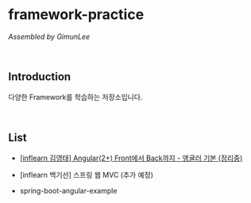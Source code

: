 # framework-practice

*Assembled by GimunLee*

<br/>

## Introduction
다양한 Framework를 학습하는 저장소입니다. 

<br/>

## List
- [[inflearn 김영태] Angular(2+) Front에서 Back까지 - 앵귤러 기본 (정리중)](https://github.com/GimunLee/framework-practice/tree/master/angular/%5Binflearn%20-%20%EA%B9%80%EC%98%81%ED%83%9C%5D%20%20Angular(2%2B)%20Front%EC%97%90%EC%84%9C%20Back%EA%B9%8C%EC%A7%80%20-%20%EC%95%B5%EA%B7%A4%EB%9F%AC%20%EA%B8%B0%EB%B3%B8#angular2-front%EC%97%90%EC%84%9C-back%EA%B9%8C%EC%A7%80---%EC%95%B5%EA%B7%A4%EB%9F%AC-%EA%B8%B0%EB%B3%B8)

- [inflearn 백기선] 스프링 웹 MVC (추가 예정)

- spring-boot-angular-example

